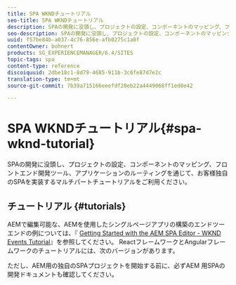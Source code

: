 ```yaml
---
title: SPA WKNDチュートリアル
seo-title: SPA WKNDチュートリアル
description: SPAの開発に没頭し、プロジェクトの設定、コンポーネントのマッピング、フロントエンド開発ツール、アプリケーションのルーティングを通じて、お客様独自のSPAを実装するマルチパートチュートリアルをご利用ください。
seo-description: SPAの開発に没頭し、プロジェクトの設定、コンポーネントのマッピング、フロントエンド開発ツール、アプリケーションのルーティングを通じて、お客様独自のSPAを実装するマルチパートチュートリアルをご利用ください。
uuid: f57be84b-a037-4c76-856e-afb0275c1a0f
contentOwner: bohnert
products: SG_EXPERIENCEMANAGER/6.4/SITES
topic-tags: spa
content-type: reference
discoiquuid: 2dbe18c1-8d79-4685-911b-3c6fe87d7e2c
translation-type: tm+mt
source-git-commit: 7b39a715166eeefdf20eb22a4449068ff1ed0e42

---
```



# SPA WKNDチュートリアル{#spa-wknd-tutorial}

SPAの開発に没頭し、プロジェクトの設定、コンポーネントのマッピング、フロントエンド開発ツール、アプリケーションのルーティングを通じて、お客様独自のSPAを実装するマルチパートチュートリアルをご利用ください。

## チュートリアル {#tutorials}

AEMで編集可能な、AEMを使用したシングルページアプリの構築のエンドツーエンドの例については、『 [Getting Started with the AEM SPA Editor - WKND Events Tutorial](https://helpx.adobe.com/experience-manager/kt/sites/using/getting-started-spa-wknd-tutorial-develop.html)』を参照してください。 ReactフレームワークとAngularフレームワークのチュートリアルには、次のバージョンがあります。

ただし、AEM用の独自のSPAプロジェクトを開始する前に、必ずAEM [](/help/sites-developing/spa-architecture.md) 用SPAの開発ドキュメントも確認してください。

